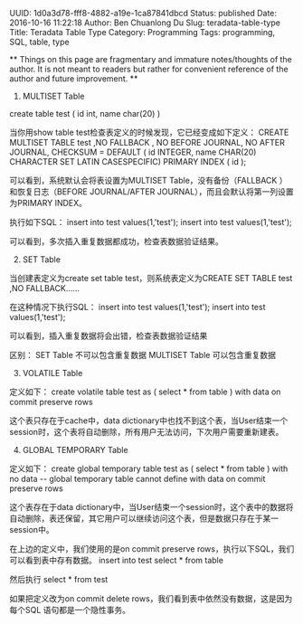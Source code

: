 UUID: 1d0a3d78-fff8-4882-a19e-1ca87841dbcd
Status: published
Date: 2016-10-16 11:22:18
Author: Ben Chuanlong Du
Slug: teradata-table-type
Title: Teradata Table Type
Category: Programming
Tags: programming, SQL, table, type

**
Things on this page are
fragmentary and immature notes/thoughts of the author.
It is not meant to readers
but rather for convenient reference of the author and future improvement.
**

1. MULTISET Table

create table test
( id int,
  name char(20)
)

当你用show table test检查表定义的时候发现，它已经变成如下定义：
CREATE MULTISET TABLE test ,NO FALLBACK ,
     NO BEFORE JOURNAL,
     NO AFTER JOURNAL,
     CHECKSUM = DEFAULT
     (
      id INTEGER,
      name CHAR(20) CHARACTER SET LATIN CASESPECIFIC)
PRIMARY INDEX ( id );

可以看到，系统默认会将表设置为MULTISET Table，没有备份（FALLBACK ）和恢复日志（BEFORE JOURNAL/AFTER JOURNAL），而且会默认将第一列设置为PRIMARY INDEX。

执行如下SQL：
insert into test values(1,'test');
insert into test values(1,'test');

可以看到，多次插入重复数据都成功，检查表数据验证结果。

2. SET Table

当创建表定义为create set table test，则系统表定义为CREATE SET TABLE test ,NO FALLBACK……

在这种情况下执行SQL：
insert into test values(1,'test');
insert into test values(1,'test');

可以看到，插入重复数据将会出错，检查表数据验证结果

区别：
SET Table 不可以包含重复数据
MULTISET Table 可以包含重复数据

3. VOLATILE Table

定义如下：
create volatile table test as
( select * from table
) with data
on commit preserve rows

这个表只存在于cache中，data dictionary中也找不到这个表，当User结束一个session时，这个表将自动删除，所有用户无法访问，下次用户需要重新建表。

4. GLOBAL TEMPORARY Table

定义如下：
create global temporary table test as
( select * from table
) with no data    -- global temporary table cannot define with data
on commit preserve rows

这个表存在于data dictionary中，当User结束一个session时，这个表中的数据将自动删除，表还保留，其它用户可以继续访问这个表，但是数据只存在于某一session中。

在上边的定义中，我们使用的是on commit preserve rows，执行以下SQL，我们可以看到表中存有数据。
insert into test
select *
from table

然后执行
select *
from test

如果把定义改为on commit delete rows，我们看到表中依然没有数据，这是因为每个SQL 语句都是一个隐性事务。
